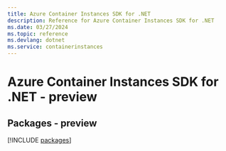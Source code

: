```yaml
---
title: Azure Container Instances SDK for .NET
description: Reference for Azure Container Instances SDK for .NET
ms.date: 03/27/2024
ms.topic: reference
ms.devlang: dotnet
ms.service: containerinstances
---
```

# Azure Container Instances SDK for .NET - preview
## Packages - preview
[!INCLUDE [packages](container-instances-index.md)]